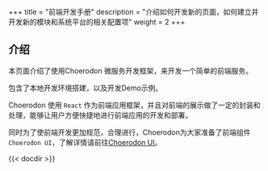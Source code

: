 +++
title = "前端开发手册"
description = "介绍如何开发新的页面，如何建立并开发新的模块和系统平台的相关配置项"
weight = 2
+++

## 介绍
  
本页面介绍了使用Choerodon 微服务开发框架，来开发一个简单的前端服务。

包含了本地开发环境搭建，以及开发Demo示例。

Choerodon 使用 `React` 作为前端应用框架，并且对前端的展示做了一定的封装和处理，能够让用户方便快捷地进行前端应用的开发和部署。

同时为了使前端开发更加规范，合理进行，Choerodon为大家准备了前端组件`Choerodon UI`，了解详情请前往[Choerodon UI](http://ui.choerodon.io/docs/react/introduce-cn)。

{{< docdir >}}